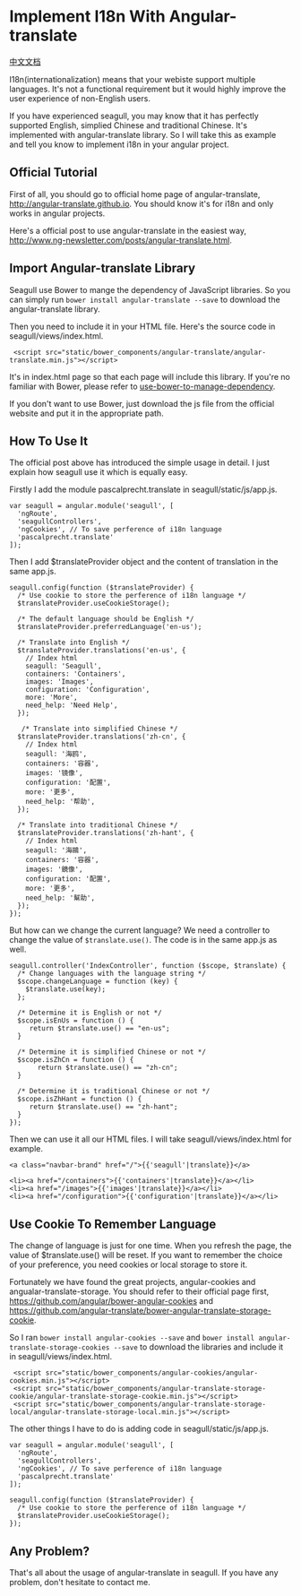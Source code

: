 
# Implement I18n With Angular-translate

[中文文档](2014-10-18-implement-i18n-with-angular-translate-zh.md)

I18n(internationalization) means that your webiste support multiple languages. It's not a functional requirement but it would highly improve the user experience of non-English users.

If you have experienced seagull, you may know that it has perfectly supported English, simplied Chinese and traditional Chinese. It's implemented with angular-translate library. So I will take this as example and tell you know to implement i18n in your angular project.

## Official Tutorial

First of all, you should go to official home page of angular-translate, <http://angular-translate.github.io>. You should know it's for i18n and only works in angular projects.

Here's a official post to use angular-translate in the easiest way, <http://www.ng-newsletter.com/posts/angular-translate.html>.

## Import Angular-translate Library

Seagull use Bower to mange the dependency of JavaScript libraries. So you can simply run `bower install angular-translate --save` to download the angular-translate library.

Then you need to include it in your HTML file. Here's the source code in seagull/views/index.html.

```
 <script src="static/bower_components/angular-translate/angular-translate.min.js"></script>
```

It's in index.html page so that each page will include this library. If you're no familiar with Bower, please refer to [use-bower-to-manage-dependency](2014-10-26-use-bower-to-manage-dependency.md).

If you don't want to use Bower, just download the js file from the official website and put it in the appropriate path.

## How To Use It

The official post above has introduced the simple usage in detail. I just explain how seagull use it which is equally easy.

Firstly I add the module pascalprecht.translate in seagull/static/js/app.js.

```
var seagull = angular.module('seagull', [
  'ngRoute',
  'seagullControllers',
  'ngCookies', // To save perference of i18n language
  'pascalprecht.translate'
]);
```

Then I add $translateProvider object and the content of translation in the same app.js.

```
seagull.config(function ($translateProvider) {
  /* Use cookie to store the perference of i18n language */
  $translateProvider.useCookieStorage();

  /* The default language should be English */
  $translateProvider.preferredLanguage('en-us');

  /* Translate into English */
  $translateProvider.translations('en-us', {
    // Index html
    seagull: 'Seagull',
    containers: 'Containers',
    images: 'Images',
    configuration: 'Configuration',
    more: 'More',
    need_help: 'Need Help',
  });

   /* Translate into simplified Chinese */
  $translateProvider.translations('zh-cn', {
    // Index html
    seagull: '海鸥',
    containers: '容器',
    images: '镜像',
    configuration: '配置',
    more: '更多',
    need_help: '帮助',
  });

  /* Translate into traditional Chinese */
  $translateProvider.translations('zh-hant', {
    // Index html
    seagull: '海鷗',
    containers: '容器',
    images: '鏡像',
    configuration: '配置',
    more: '更多',
    need_help: '幫助',
  });
});
```

But how can we change the current language? We need a controller to change the value of ``$translate.use()``. The code is in the same app.js as well.

```
seagull.controller('IndexController', function ($scope, $translate) {
  /* Change languages with the language string */
  $scope.changeLanguage = function (key) {
    $translate.use(key);
  };

  /* Determine it is English or not */
  $scope.isEnUs = function () {
     return $translate.use() == "en-us";
  }

  /* Determine it is simplified Chinese or not */
  $scope.isZhCn = function () {
	   return $translate.use() == "zh-cn";
  }

  /* Determine it is traditional Chinese or not */
  $scope.isZhHant = function () {
     return $translate.use() == "zh-hant";
  }
});
```

Then we can use it all our HTML files. I will take seagull/views/index.html for example.

```
<a class="navbar-brand" href="/">{{'seagull'|translate}}</a>

<li><a href="/containers">{{'containers'|translate}}</a></li>
<li><a href="/images">{{'images'|translate}}</a></li>
<li><a href="/configuration">{{'configuration'|translate}}</a></li>
```

## Use Cookie To Remember Language

The change of language is just for one time. When you refresh the page, the value of $translate.use() will be reset. If you want to remember the choice of your preference, you need cookies or local storage to store it.

Fortunately we have found the great projects, angular-cookies and angualar-translate-storage. You should refer to their official page first, <https://github.com/angular/bower-angular-cookies> and <https://github.com/angular-translate/bower-angular-translate-storage-cookie>.

So I ran `bower install angular-cookies --save` and `bower install angular-translate-storage-cookies --save` to download the libraries and include it in seagull/views/index.html.

```
 <script src="static/bower_components/angular-cookies/angular-cookies.min.js"></script>
 <script src="static/bower_components/angular-translate-storage-cookie/angular-translate-storage-cookie.min.js"></script>
 <script src="static/bower_components/angular-translate-storage-local/angular-translate-storage-local.min.js"></script>
```

The other things I have to do is adding code in seagull/static/js/app.js.

```
var seagull = angular.module('seagull', [
  'ngRoute',
  'seagullControllers',
  'ngCookies', // To save perference of i18n language
  'pascalprecht.translate'
]);
```

```
seagull.config(function ($translateProvider) {
  /* Use cookie to store the perference of i18n language */
  $translateProvider.useCookieStorage();
});
```

## Any Problem?

That's all about the usage of angular-translate in seagull. If you have any problem, don't hesitate to contact me.
